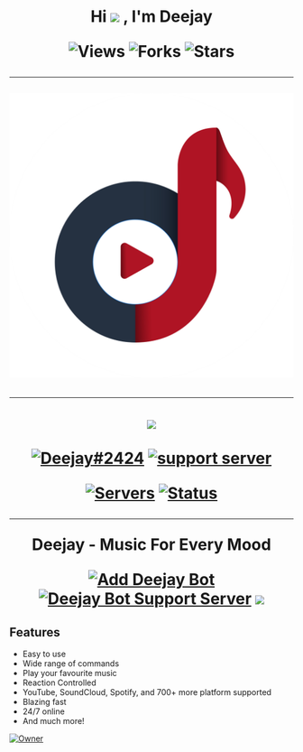 <h1 align="center">Hi <img src="./images/hi.gif" width="25px"> , I'm Deejay

![Views](https://komarev.com/ghpvc/?username=deejay-bot)
![Forks](https://img.shields.io/github/forks/deejay-bot/deejay-bot?color=blue)
![Stars](https://img.shields.io/github/stars/deejay-bot/deejay-bot?color=gr)

<hr>

<a href="https://deejaybot.tk" align="center">
     <img src="./images/deejay-logo.png" alt="logo" />
</a>

<hr>

<a href="https://botlist.space/bot/734590862620753970?utm_source=bls&utm_medium=widget&utm_campaign=734590862620753970">
    <img src="https://api.discordlist.space/v2/bots/734590862620753970/widget">
</a>

[![Deejay#2424](https://img.shields.io/static/v1?label=tag&message=Deejay%232424&color=brightgreen&style=plastic)](https://botlist.space/bot/734590862620753970) [![support server](https://api.discordlist.space/v2/bots/734590862620753970/badge?property=support)](https://discord.gg/4YpXu7bMf9)


[![Servers](https://top.gg/api/widget/servers/734590862620753970.svg)](https://top.gg/bot/734590862620753970)
[![Status](https://top.gg/api/widget/status/734590862620753970.svg?noavatar=true)](https://top.gg/bot/734590862620753970)

<hr>
<p><b>Deejay - Music For Every Mood</b></p>

[![Add Deejay Bot](./images/add-to-discord.png)](https://discord.com/oauth2/authorize?client_id=734590862620753970&scope=bot&permissions=2146958847&response_type=code&redirect_uri=https%3A%2F%2Fdiscord.gg%2F4YpXu7bMf9)
[![Deejay Bot Support Server](./images/join-support-server.png)](https://discord.gg/4YpXu7bMf9)
<a href="https://discord.gg/4YpXu7bMf9 ">
  <img src="http://invidget.switchblade.xyz/4YpXu7bMf9" />
</a>
## Features

- Easy to use
- Wide range of commands
- Play your favourite music
- Reaction Controlled
- YouTube, SoundCloud, Spotify, and 700+ more platform supported
- Blazing fast
- 24/7 online
- And much more!

[![Owner](https://img.shields.io/static/v1?label=</>%20with%20❤️%20by&message=L0SER%238228&color=brightgreen&style=flat)](https://github.com/L0SER8228)
